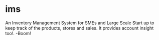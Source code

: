 # ims
An Inventory Management System for SMEs and Large Scale Start up to keep track of the products, stores and sales. It provides account insight too!.   -Boom!

